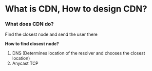 # What is CDN, How to design CDN?

### What does CDN do?

Find the closest node and send the user there

**How to find closest node?**

1. DNS (Determines location of the resolver and chooses the closest location)
2. Anycast TCP